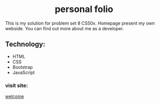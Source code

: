 <h1 align="center">personal folio</h1>
This is my solution for problem set 8 CS50x.
Homepage present my own webside. You can find out more about me as a developer.

## Technology:

* HTML 
* CSS 
* Bootstrap 
* JavaScript 

### visit site:

[welcome](https://wojocode.github.io/folio_ver1/)

